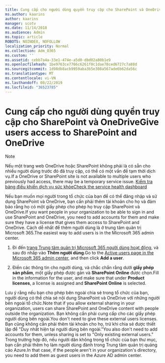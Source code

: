 ```yaml
---
title: Cung cấp cho người dùng quyền truy cập cho SharePoint và OneDrive
ms.author: kaarins
author: kaarins
manager: scotv
ms.date: 11/14/2018
ms.audience: Admin
ms.topic: article
ROBOTS: NOINDEX, NOFOLLOW
localization_priority: Normal
ms.collection: Adm_O365
ms.custom: ''
ms.assetid: cebb7a4a-33e1-474e-a5d0-dbd02a80b1e9
ms.openlocfilehash: 1be9763ce7766c6261f0c1dae78ced6727c7a88d
ms.sourcegitcommit: 1d98db8acb9959aba3b5e308a567ade6b62da56c
ms.translationtype: MT
ms.contentlocale: vi-VN
ms.lasthandoff: 08/22/2019
ms.locfileid: "36523785"
---
```

# <a name="give-users-access-to-sharepoint-and-onedrive"></a><span data-ttu-id="b2205-102">Cung cấp cho người dùng quyền truy cập cho SharePoint và OneDrive</span><span class="sxs-lookup"><span data-stu-id="b2205-102">Give users access to SharePoint and OneDrive</span></span>

> [!NOTE]
> <span data-ttu-id="b2205-103">Nếu một trang web OneDrive hoặc SharePoint không phải là có sẵn cho nhiều người dùng trước đó đã truy cập, có thể có một vấn đề tạm thời dịch vụ.</span><span class="sxs-lookup"><span data-stu-id="b2205-103">If a OneDrive or SharePoint site is not available to multiple users who previously had access, there may be a temporary service issue.</span></span> [<span data-ttu-id="b2205-104">Kiểm tra bảng điều khiển dịch vụ sức khỏe</span><span class="sxs-lookup"><span data-stu-id="b2205-104">Check the service health dashboard</span></span>](https://portal.office.com/adminportal/home#/servicehealth)
  
<span data-ttu-id="b2205-105">Nếu bạn muốn mọi người trong tổ chức của bạn để có thể đăng nhập và sử dụng SharePoint và OneDrive, bạn cần phải thêm tài khoản cho họ và đảm bảo rằng họ có một giấy phép cho phép họ truy cập SharePoint và OneDrive.</span><span class="sxs-lookup"><span data-stu-id="b2205-105">If you want people in your organization to be able to sign in and use SharePoint and OneDrive, you need to add accounts for them and make sure they have a license that gives them access to SharePoint and OneDrive.</span></span> <span data-ttu-id="b2205-106">Cách dễ nhất để thêm người dùng là ở trung tâm quản trị Microsoft 365.</span><span class="sxs-lookup"><span data-stu-id="b2205-106">The easiest way to add users is in the Microsoft 365 admin center.</span></span>
  
1. <span data-ttu-id="b2205-107">Đi đến [trang Trung tâm quản trị Microsoft 365 người dùng hoạt động](https://portal.office.com/adminportal/home#/users), và sau đó nhấp vào **Thêm người dùng**.</span><span class="sxs-lookup"><span data-stu-id="b2205-107">Go to the [Active users page in the Microsoft 365 admin center](https://portal.office.com/adminportal/home#/users), and then click **Add a user**.</span></span>
    
2. <span data-ttu-id="b2205-108">Điền các thông tin cho người dùng, và chắc chắn rằng dưới **giấy phép sản phẩm**, một giấy phép được gán và **SharePoint Online** được chọn.</span><span class="sxs-lookup"><span data-stu-id="b2205-108">Fill in the information for the user, and make sure that under **Product licenses**, a license is assigned and **SharePoint Online** is selected.</span></span> 
    
<span data-ttu-id="b2205-109">Lưu ý rằng nếu bạn cho phép bên ngoài chia sẻ trong tổ chức của bạn, người dùng có thể chia sẻ nội dung SharePoint và OneDrive với những người bên ngoài tổ chức.</span><span class="sxs-lookup"><span data-stu-id="b2205-109">Note that if you allow external sharing in your organization, users can share SharePoint and OneDrive content with people outside the organization.</span></span> <span data-ttu-id="b2205-110">Bạn không cần phải cung cấp cho các giấy phép người dùng bên ngoài.</span><span class="sxs-lookup"><span data-stu-id="b2205-110">You don't need to give these external users licenses.</span></span> <span data-ttu-id="b2205-111">Bạn cũng không cần phải thêm tài khoản cho họ, trừ khi chia sẻ được thiết lập để "Duy nhất hiện tại người dùng bên ngoài."</span><span class="sxs-lookup"><span data-stu-id="b2205-111">You also don't need to add accounts for them, unless sharing is set to "Only existing external users."</span></span> <span data-ttu-id="b2205-112">Trong trường hợp đó, nếu người dân không trong tổ chức của bạn thư mục, bạn cần phải thêm họ làm người dùng đánh trong Trung tâm quản trị quảng cáo Azure.</span><span class="sxs-lookup"><span data-stu-id="b2205-112">In that case, if the people aren't in your organization's directory, you need to add them as guest users in the Azure AD admin center.</span></span>
  


